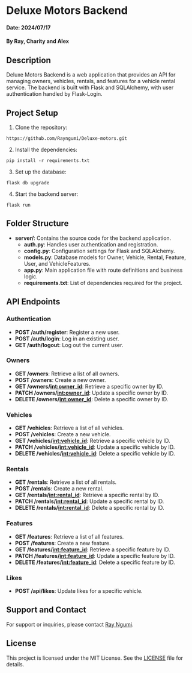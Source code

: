 # Deluxe Motors Backend

#### Date: 2024/07/17

#### By Ray, Charity and Alex
## Description

Deluxe Motors Backend is a web application that provides an API for managing owners, vehicles, rentals, and features for a vehicle rental service. The backend is built with Flask and SQLAlchemy, with user authentication handled by Flask-Login.

## Project Setup

1. Clone the repository:

```
https://github.com/Rayngumi/Deluxe-motors.git
```

2. Install the dependencies:

```
pip install -r requirements.txt
```

3. Set up the database:

```
flask db upgrade
```

4. Start the backend server:

```
flask run
```

## Folder Structure

- **server/**: Contains the source code for the backend application.
  - **auth.py**: Handles user authentication and registration.
  - **config.py**: Configuration settings for Flask and SQLAlchemy.
  - **models.py**: Database models for Owner, Vehicle, Rental, Feature, User, and VehicleFeatures.
  - **app.py**: Main application file with route definitions and business logic.
  - **requirements.txt**: List of dependencies required for the project.

## API Endpoints

### Authentication
- **POST /auth/register**: Register a new user.
- **POST /auth/login**: Log in an existing user.
- **GET /auth/logout**: Log out the current user.

### Owners
- **GET /owners**: Retrieve a list of all owners.
- **POST /owners**: Create a new owner.
- **GET /owners/<int:owner_id>**: Retrieve a specific owner by ID.
- **PATCH /owners/<int:owner_id>**: Update a specific owner by ID.
- **DELETE /owners/<int:owner_id>**: Delete a specific owner by ID.

### Vehicles
- **GET /vehicles**: Retrieve a list of all vehicles.
- **POST /vehicles**: Create a new vehicle.
- **GET /vehicles/<int:vehicle_id>**: Retrieve a specific vehicle by ID.
- **PATCH /vehicles/<int:vehicle_id>**: Update a specific vehicle by ID.
- **DELETE /vehicles/<int:vehicle_id>**: Delete a specific vehicle by ID.

### Rentals
- **GET /rentals**: Retrieve a list of all rentals.
- **POST /rentals**: Create a new rental.
- **GET /rentals/<int:rental_id>**: Retrieve a specific rental by ID.
- **PATCH /rentals/<int:rental_id>**: Update a specific rental by ID.
- **DELETE /rentals/<int:rental_id>**: Delete a specific rental by ID.

### Features
- **GET /features**: Retrieve a list of all features.
- **POST /features**: Create a new feature.
- **GET /features/<int:feature_id>**: Retrieve a specific feature by ID.
- **PATCH /features/<int:feature_id>**: Update a specific feature by ID.
- **DELETE /features/<int:feature_id>**: Delete a specific feature by ID.

### Likes
- **POST /api/likes**: Update likes for a specific vehicle.

## Support and Contact

For support or inquiries, please contact [Ray Ngumi](https://github.com/Rayngumi).

## License

This project is licensed under the MIT License. See the [LICENSE](LICENSE) file for details.
